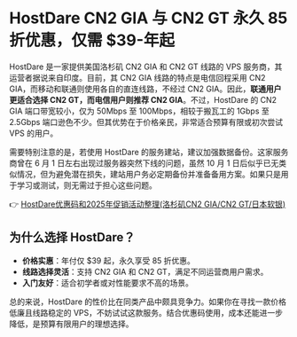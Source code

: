 # HostDare CN2 GIA 与 CN2 GT 永久 85 折优惠，仅需 $39-年起

HostDare 是一家提供美国洛杉矶 CN2 GIA 和 CN2 GT 线路的 VPS 服务商，其运营者据说来自印度。目前，其 CN2 GIA 线路的特点是电信回程采用 CN2 GIA，而移动和联通则使用各自的直连线路，不经过 CN2 GIA。因此，**联通用户更适合选择 CN2 GT，而电信用户则推荐 CN2 GIA**。不过，HostDare 的 CN2 GIA 端口带宽较小，仅为 50Mbps 至 100Mbps，相较于搬瓦工的 1Gbps 至 2.5Gbps 端口逊色不少。但其优势在于价格亲民，非常适合预算有限或初次尝试 VPS 的用户。

需要特别注意的是，若使用 HostDare 的服务建站，建议加强数据备份。这家服务商曾在 6 月 1 日左右出现过服务器突然下线的问题，虽然 10 月 1 日后似乎已无类似情况，但为避免潜在损失，建站用户务必定期备份并准备备用方案。如果只是用于学习或测试，则无需过于担心这些问题。

👉 [HostDare优惠码和2025年促销活动整理(洛杉矶CN2 GIA/CN2 GT/日本软银)](https://bit.ly/hostdare)

## 为什么选择 HostDare？
- **价格实惠**：年付仅 $39 起，永久享受 85 折优惠。
- **线路选择灵活**：支持 CN2 GIA 和 CN2 GT，满足不同运营商用户需求。
- **入门友好**：适合初学者或对性能要求不高的场景。

总的来说，HostDare 的性价比在同类产品中颇具竞争力。如果你在寻找一款价格低廉且线路稳定的 VPS，不妨试试这款服务。结合优惠码使用，成本还能进一步降低，是预算有限用户的理想选择。